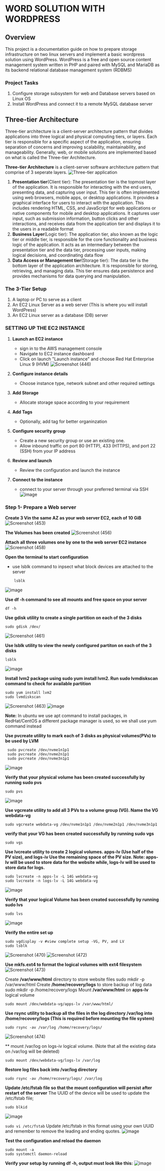 # WORD SOLUTION WITH WORDPRESS
## Overview
This project is a documentation guide on how to prepare storage infrastructure on two linux servers and implement a basic wordpress solution using WordPress. WordPress is a  free and open source content management system written in PHP and paired with MySQL and MariaDB as its backend relational database management system (RDBMS)

### Project Tasks
1. Configure storage subsystem for web and Database servers based on Linux OS
2. Install WordPress and connect it to a remote MySQL database server

## Three-tier Architecture
Three-tier architecture is a client-server architecture pattern that divides applications into three logical and physical computing tiers, or layers. Each tier is responsible for a specific aspect of the application, ensuring separation of concerns and improving scalability, maintainability, and manageability. Generally, web, or mobile solutions are implemented based on what is called the Three-tier Architecture.

**Three-tier Architecture** is a client-server software architecture pattern that comprise of 3 seperate layers.
![Three-tier application](https://github.com/user-attachments/assets/20d7c28f-2de9-4292-98ef-d97ca1345b99)

1. **Presentation tier**(Client tier): The presentation tier is the topmost layer of the application. It is responsible for interacting with the end users, presenting data, and capturing user input. This tier is often implemented using web browsers, mobile apps, or desktop applications. It provides a graphical interface for users to interact with the application. This includes rendering HTML, CSS, and JavaScript for web applications or native components for mobile and desktop applications. It captures user input, such as submission information, button clicks and other interactions, and receives data from the application tier and displays it to the users in a readable format 
2. **Business Layer**(Logic tier): The application tier, also known as the logic tier or middle tier, is responsible for the core functionality and business logic of the application. It acts as an intermediary between the presentation tier and the data tier, processing user inputs, making logical decisions, and coordinating data flow
3. **Data Access or Management tier**(Storage tier): The data tier is the bottom layer of the application architecture. It is responsible for storing, retrieving, and managing data. This tier ensures data persistence and provides mechanisms for data querying and manipulation.

### The 3-Tier Setup
1. A laptop or PC to serve as a client
2. An EC2 Linux Server as a web server (This is where you will install WordPress)
3. An EC2 Linux server as a database (DB) server


### SETTING UP THE EC2 INSTANCE
1. **Launch an EC2 instance**
   - sign in to the AWS management console
   - Navigate to EC2 instance dashboard
   - Click on launch "Launch instance" and choose Red Hat Enterprise Linux 9 (HVM)
     ![Screenshot (446)](https://github.com/user-attachments/assets/f1ef5609-9122-4113-8d7e-58c706df32f8)

2. **Configure instance details**
   - Choose instance type, network subnet and other required settings

3. **Add Storage**
   - Allocate storage space according to your requirement

4. **Add Tags**
   - Optionally, add tag for better organinzation

5. **Configure security group**
   - Create a new security group or use an existing one.
   - Allow inbound traffic on port 80 (HTTP), 433 (HTTPS), and port 22 (SSH) from your IP address

6. **Review and launch**
   - Review the configuration and launch the instance 

7. **Connect to the instance**
   - connect to your server through your preferred terminal via SSH
     ![image](https://github.com/user-attachments/assets/24176bbb-10f5-463e-8d0e-0c89670856f6)

   
### Step 1- Prepare a Web server
**Create 3 Vin the same AZ as your web server EC2, each of 10 GiB** 
![Screenshot (453)](https://github.com/user-attachments/assets/31698e35-76ba-46fe-a3d4-cf61e57c017f)


**The Volumes has been created**
![Screenshot (456)](https://github.com/user-attachments/assets/ca038b74-881d-417d-bb62-3720bbb1fb77)


**Attach all three volumes one by one to the web server EC2 instance**
   ![Screenshot (458)](https://github.com/user-attachments/assets/9165127d-b495-4861-94c3-35dce90d34b1)


**Open the terminal to start configuration**
  - use lsblk command to inpsect what block devices are attached to the server
```
    lsblk
```

![image](https://github.com/user-attachments/assets/ae8bfdc0-c56f-406a-9a5b-1baaa2eba1c7)

**Use df -h command to see all mounts and free space on your server**
```
df -h
```


**Use gdisk utility to create a single partition on each of the 3 disks**
```
sudo gdisk /dev/
```
![Screenshot (461)](https://github.com/user-attachments/assets/79b39cb3-3622-43b8-b739-a388681dc114)


**Use lsblk utility to view the newly configured partiton on each of the 3 disks**
```
lsblk
```
![image](https://github.com/user-attachments/assets/c7240e31-8a80-4fc8-8970-66f20a831fa1)


**Install lvm2 package using sudo yum install lvm2. Run sudo lvmdiskscan command to check for available partition**
   ```
   sudo yum install lvm2
   sudo lvmdiskscan
   ```
![Screenshot (463)](https://github.com/user-attachments/assets/2b372844-a411-4da3-8e11-7d1f79459ef5)
![image](https://github.com/user-attachments/assets/84cdeac6-f81c-4006-b489-e6b55ab38054)

**Note:** In ubuntu we use apt command to install packages, in RedHat/CentOS a different package manager is used, so we shall use yum command instead


**Use pvcreate utility to mark each of 3 disks as physical volumes(PVs) to be used by LVM**
   ```
    sudo pvcreate /dev/nvme1n1p1
    sudo pvcreate /dev/nvme2n1p1
    sudo pvcreate /dev/nvme3n1p1
   ```
![image](https://github.com/user-attachments/assets/eea43d8e-137d-4815-8b92-ae828ae0a702)


**Verify that your physical volume has been created successfully by running sudo pvs**
```
sudo pvs
```
![image](https://github.com/user-attachments/assets/76fefb4f-8e1e-4ffa-b362-2f9db63303f6)


**Use vgcreate utility to add all 3 PVs to a volume group (VG). Name the VG webdata-vg**
```
sudo vgcreate webdata-vg /dev/nvme1n1p1 /dev/nvme2n1p1 /dev/nvme3n1p1
```
**verify that your VG has been created successfully by running sudo vgs**
```
sudo vgs
```

**Use lvcreate utility to create 2 logical volumes. apps-Iv (Use half of the PV size), and logs-iv Use the remaining space of the PV size. Note: apps-Iv will be used to store data for the website while, logs-Iv will be used to store data for logs.**
```
sudo lvcreate -n apps-lv -L 14G webdata-vg
sudo lvcreate -n logs-lv -L 14G webdata-vg
```
![image](https://github.com/user-attachments/assets/dade8aee-eb1d-49de-b936-deb1c77fd487)

**Verify that your logical Volume has been created successfully by running sudo lvs**
```
sudo lvs
```
![image](https://github.com/user-attachments/assets/4e3c58b9-f4a1-4ad1-b2f1-6c4e6dc77834)

**Verify the entire set up**
```
sudo vgdisplay -v #view complete setup -VG, PV, and LV
sudo lsblk
```
![Screenshot (470)](https://github.com/user-attachments/assets/069ed7f5-7807-48bc-b965-23d13f372a97)
![Screenshot (472)](https://github.com/user-attachments/assets/cf7ad70e-47b5-489b-a13d-0020803ca234)

**Use mkfs.ext4 to format the logical volumes with ext4 filesystem**
![Screenshot (473)](https://github.com/user-attachments/assets/a3f74e6b-5e90-4adc-94bb-33e9b7a4f2ed)

Create **/var/www/html** directory to store website files sudo mkdir -p /var/www/html
Create **/home/recovery/logs** to store backup of log data sudo mkdir -p /home/recovery/logs
Mount **/var/www/html** on **apps-lv** logical volume
```
sudo mount /dev/webdata-vg/apps-lv /var/www/html/
```

**Use rsync utility to backup all the files in the log directory /var/log into /home/recovery/logs (This is required before mounting the file system)**
```
sudo rsync -av /var/log /home/recovery/logs/
```
![Screenshot (474)](https://github.com/user-attachments/assets/fbf6a459-a49a-46b5-b2c6-1c488beb3a4e)

** mount /var/log on logs-iv logical volume. (Note that all the existing data on /var/log will be deleted)
```
sudo mount /dev/webdata-vg/logs-lv /var/log
```
**Restore log files back into /var/log directory**
```
sudo rsync -av /home/recovery/logs/ /var/log
```
**Update /etc/fstab file so that the mount configuration will persist after restart of the server**
The UUID of the device will be used to update the /etc/fstab file;
```
sudo blkid
```
![image](https://github.com/user-attachments/assets/d5349d6b-dcc1-4987-a4d9-9028a41fb964)


``` sudo vi /etc/fstab ``` Update /etc/fstab in this format using your own UUID and remember to remove the leading and ending quotes.
![image](https://github.com/user-attachments/assets/08c663d1-7a62-41f1-b165-853ddcadee23)

**Test the configuration and reload the daemon**
```
sudo mount -a
sudo systemctl daemon-reload
```
**Verify your setup by running df -h, output must look like this:**
![image](https://github.com/user-attachments/assets/a24b2d80-174b-4775-a3f8-4a8be8d82428)

